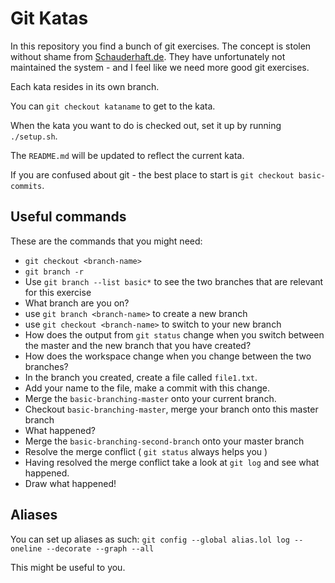 # Git Katas
In this repository you find a bunch of git exercises.
The concept is stolen without shame from [Schauderhaft.de](http://blog.schauderhaft.de/gitkata/).
They have unfortunately not maintained the system - and I feel like we need more good git exercises.

Each kata resides in its own branch.

You can `git checkout kataname` to get to the kata.

When the kata you want to do is checked out, set it up by running `./setup.sh`.

The `README.md` will be updated to reflect the current kata.

If you are confused about git - the best place to start is `git checkout basic-commits`.

## Useful commands
These are the commands that you might need:
- `git checkout <branch-name>`
- `git branch -r`
- Use `git branch --list basic*` to see the two branches that are relevant for this exercise
- What branch are you on?
- use `git branch <branch-name>` to create a new branch
- use `git checkout <branch-name>` to switch to your new branch
- How does the output from `git status` change when you switch between the master and the new branch that you have created?
- How does the workspace change when you change between the two branches?
- In the branch you created, create a file called `file1.txt`.
- Add your name to the file, make a commit with this change.
- Merge the `basic-branching-master` onto your current branch.
- Checkout `basic-branching-master`, merge your branch onto this master branch
- What happened?
- Merge the `basic-branching-second-branch` onto your master branch
- Resolve the merge conflict ( `git status` always helps you )
- Having resolved the merge conflict take a look at `git log` and see what happened.
- Draw what happened!


## Aliases
You can set up aliases as such:
`git config --global alias.lol log --oneline --decorate --graph --all`

This might be useful to you.
